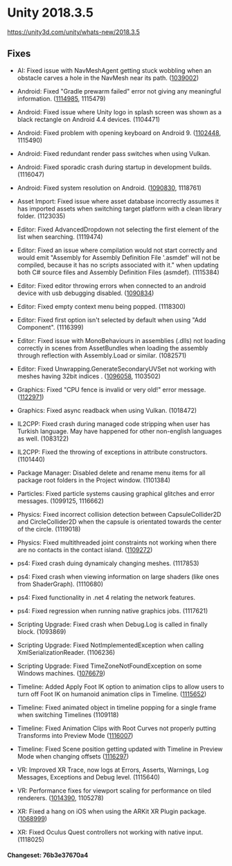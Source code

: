# Unity 2018.3.5
https://unity3d.com/unity/whats-new/2018.3.5

## Fixes

<ul>
<li><p>AI: Fixed issue with NavMeshAgent getting stuck wobbling when an obstacle carves a hole in the NavMesh near its path. (<a href="https://issuetracker.unity3d.com/issues/an-agent-gets-stuck-on-its-path-when-a-navmeshobstacle-with-carving-is-toggled-on-and-off-repeatedly">1039002</a>)</p></li>
<li><p>Android: Fixed "Gradle prewarm failed" error not giving any meaningful information. (<a href="https://issuetracker.unity3d.com/issues/gradle-prewarm-failed-error-does-not-give-the-actual-reason-of-failure">1114985</a>, 1115479)</p></li>
<li><p>Android: Fixed issue where Unity logo in splash screen was shown as a black rectangle on Android 4.4 devices. (1104471)</p></li>
<li><p>Android: Fixed problem with opening keyboard on Android 9. (<a href="https://issuetracker.unity3d.com/issues/android-keyboard-doesnt-open-when-an-inputfield-is-touched-with-android-api-level-28">1102448</a>, 1115490)</p></li>
<li><p>Android: Fixed redundant render pass switches when using Vulkan.</p></li>
<li><p>Android: Fixed sporadic crash during startup in development builds. (1116047)</p></li>
<li><p>Android: Fixed system resolution on Android. (<a href="https://issuetracker.unity3d.com/issues/android-display-dot-systemheight-and-systemwidth-return-rendering-values-instead-of-screen-native-values">1090830</a>, 1118761)</p></li>
<li><p>Asset Import: Fixed issue where asset database incorrectly assumes it has imported assets when switching target platform with a clean library folder. (1123035)</p></li>
<li><p>Editor: Fixed AdvancedDropdown not selecting the first element of the list when searching. (1119474)</p></li>
<li><p>Editor: Fixed an issue where compilation would not start correctly and would emit "Assembly for Assembly Definition File '.asmdef' will not be compiled, because it has no scripts associated with it." when updating both C# source files and Assembly Definition Files (asmdef). (1115384)</p></li>
<li><p>Editor: Fixed editor throwing errors when connected to an android device with usb debugging disabled. (<a href="https://issuetracker.unity3d.com/issues/android-when-usb-debugging-is-not-allowed-selecting-or-switching-to-android-platform-causes-an-error">1090834</a>)</p></li>
<li><p>Editor: Fixed empty context menu being popped. (1118300)</p></li>
<li><p>Editor: Fixed first option isn't selected by default when using "Add Component". (1116399)</p></li>
<li><p>Editor: Fixed issue with MonoBehaviours in assemblies (.dlls) not loading correctly in scenes from AssetBundles when loading the assembly through reflection with Assembly.Load or similar. (1082571)</p></li>
<li><p>Editor: Fixed Unwrapping.GenerateSecondaryUVSet not working with meshes having 32bit indices . (<a href="https://issuetracker.unity3d.com/issues/editor-crashes-in-calculatesurfacearea-when-using-auto-generated-uvs">1096058</a>, 1103502)</p></li>
<li><p>Graphics: Fixed "CPU fence is invalid or very old!" error message. (<a href="https://issuetracker.unity3d.com/issues/graphics-general-lwrp-cpu-fence-is-invalid-or-very-old-exception-is-thrown-on-changing-graphics-apis-to-direct3d12">1122971</a>)</p></li>
<li><p>Graphics: Fixed async readback when using Vulkan. (1018472)</p></li>
<li><p>IL2CPP: Fixed crash during managed code stripping when user has Turkish language. May have happened for other non-english languages as well. (1083122)</p></li>
<li><p>IL2CPP: Fixed the throwing of exceptions in attribute constructors. (1101440)</p></li>
<li><p>Package Manager: Disabled delete and rename menu items for all package root folders in the Project window. (1101384)</p></li>
<li><p>Particles: Fixed particle systems causing graphical glitches and error messages. (1099125, 1116662)</p></li>
<li><p>Physics: Fixed incorrect collision detection between CapsuleCollider2D and CircleCollider2D when the capsule is orientated towards the center of the circle. (1119018)</p></li>
<li><p>Physics: Fixed multithreaded joint constraints not working when there are no contacts in the contact island. (<a href="https://issuetracker.unity3d.com/issues/in-hinge-joint-2d-connected-anchor-doesnt-rotate-around-anchor-when-multithreading-is-set-to-on-in-project-settings">1109272</a>)</p></li>
<li><p>ps4: Fixed crash duing dynamicaly changing meshes. (1117853)</p></li>
<li><p>ps4: Fixed crash when viewing information on large shaders (like ones from ShaderGraph). (1110680)</p></li>
<li><p>ps4: Fixed functionality in .net 4 relating the network features.</p></li>
<li><p>ps4: Fixed regression when running native graphics jobs. (1117621)</p></li>
<li><p>Scripting Upgrade: Fixed crash when Debug.Log is called in finally block. (1093869)</p></li>
<li><p>Scripting Upgrade: Fixed NotImplementedException when calling XmlSerializationReader. (1106236)</p></li>
<li><p>Scripting Upgrade: Fixed TimeZoneNotFoundException on some Windows machines. (<a href="https://issuetracker.unity3d.com/issues/timezonenotfoundexception-invalidtimezoneexception-error-when-registry-timezonekeyname-is-empty-crashes-editor-slash-build">1076679</a>)</p></li>
<li><p>Timeline: Added Apply Foot IK option to animation clips to allow users to turn off Foot IK on humanoid animation clips in Timeline. (<a href="https://issuetracker.unity3d.com/issues/the-object-animation-is-clipping-when-adding-animation-in-the-timeline">1115652</a>)</p></li>
<li><p>Timeline: Fixed animated object in timeline popping for a single frame when switching Timelines (1109118)</p></li>
<li><p>Timeline: Fixed Animation Clips with Root Curves not properly putting Transforms into Preview Mode (<a href="https://issuetracker.unity3d.com/issues/position-of-the-transform-changes-when-selecting-game-object-with-timeline-and-animation-progress-is-not-set-to-the-beginning">1116007</a>)</p></li>
<li><p>Timeline: Fixed Scene position getting updated with Timeline in Preview Mode when changing offsets (<a href="https://issuetracker.unity3d.com/issues/game-object-changes-position-when-making-any-changes-to-animation-track-in-inspector">1116297</a>)</p></li>
<li><p>VR: Improved XR Trace, now logs at Errors, Asserts, Warnings, Log Messages, Exceptions and Debug level. (1115640)</p></li>
<li><p>VR: Performance fixes for viewport scaling for performance on tiled renderers. (<a href="https://issuetracker.unity3d.com/issues/xr-renderviewportscale-1-dot-0-is-less-performant-than-1-dot-0-when-msaa-is-enabled">1014390</a>, 1105278)</p></li>
<li><p>XR: Fixed a hang on iOS when using the ARKit XR Plugin package. (<a href="https://issuetracker.unity3d.com/issues/hang-on-ios-using-arkit-xr-plugin">1068999</a>)</p></li>
<li><p>XR: Fixed Oculus Quest controllers not working with native input. (1118025)</p></li>
</ul>

#### Changeset: 76b3e37670a4
